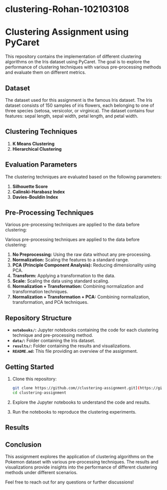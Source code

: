 # clustering-Rohan-102103108

# Clustering Assignment using PyCaret

This repository contains the implementation of different clustering algorithms on the Iris dataset using PyCaret. The goal is to explore the performance of clustering techniques with various pre-processing methods and evaluate them on different metrics.

## Dataset

The dataset used for this assignment is the famous Iris dataset. The Iris dataset consists of 150 samples of iris flowers, each belonging to one of three species (setosa, versicolor, or virginica). The dataset contains four features: sepal length, sepal width, petal length, and petal width.

## Clustering Techniques

1. **K Means Clustering**
2. **Hierarchical Clustering**

## Evaluation Parameters

The clustering techniques are evaluated based on the following parameters:

1. **Silhouette Score**
2. **Calinski-Harabasz Index**
3. **Davies-Bouldin Index**

## Pre-Processing Techniques

Various pre-processing techniques are applied to the data before clustering:

Various pre-processing techniques are applied to the data before clustering:

1. **No Preprocessing:** Using the raw data without any pre-processing.
2. **Normalization:** Scaling the features to a standard range.
3. **PCA (Principle Component Analysis):** Reducing dimensionality using PCA.
4. **Transform:** Applying a transformation to the data.
5. **Scale:** Scaling the data using standard scaling.
6. **Normalization + Transformation:** Combining normalization and transformation techniques.
7. **Normalization + Transformation + PCA:** Combining normalization, transformation, and PCA techniques.

## Repository Structure

- **`notebooks/`:** Jupyter notebooks containing the code for each clustering technique and pre-processing method.
- **`data/`:** Folder containing the Iris dataset.
- **`results/`:** Folder containing the results and visualizations.
- **`README.md`:** This file providing an overview of the assignment.

## Getting Started

1. Clone this repository:

    ```bash
    git clone https://github.com//clustering-assignment.git](https://github.com/Rohan1405/clustering-Rohan-102103108
    cd clustering-assignment
    ```



2. Explore the Jupyter notebooks  to understand the code and results.

3. Run the notebooks to reproduce the clustering experiments.

## Results


## Conclusion

This assignment explores the application of clustering algorithms on the Pokemon dataset with various pre-processing techniques. The results and visualizations provide insights into the performance of different clustering methods under different scenarios.

Feel free to reach out for any questions or further discussions!

